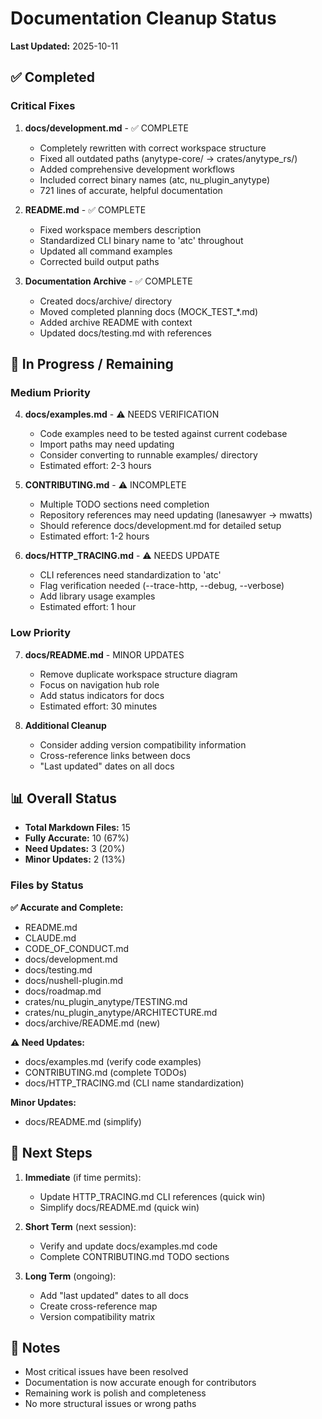 # Documentation Cleanup Status

**Last Updated:** 2025-10-11

## ✅ Completed

### Critical Fixes
1. **docs/development.md** - ✅ COMPLETE
   - Completely rewritten with correct workspace structure
   - Fixed all outdated paths (anytype-core/ → crates/anytype_rs/)
   - Added comprehensive development workflows
   - Included correct binary names (atc, nu_plugin_anytype)
   - 721 lines of accurate, helpful documentation

2. **README.md** - ✅ COMPLETE
   - Fixed workspace members description
   - Standardized CLI binary name to 'atc' throughout
   - Updated all command examples
   - Corrected build output paths

3. **Documentation Archive** - ✅ COMPLETE
   - Created docs/archive/ directory
   - Moved completed planning docs (MOCK_TEST_*.md)
   - Added archive README with context
   - Updated docs/testing.md with references

## 🔄 In Progress / Remaining

### Medium Priority
4. **docs/examples.md** - ⚠️ NEEDS VERIFICATION
   - Code examples need to be tested against current codebase
   - Import paths may need updating
   - Consider converting to runnable examples/ directory
   - Estimated effort: 2-3 hours

5. **CONTRIBUTING.md** - ⚠️ INCOMPLETE
   - Multiple TODO sections need completion
   - Repository references may need updating (lanesawyer → mwatts)
   - Should reference docs/development.md for detailed setup
   - Estimated effort: 1-2 hours

6. **docs/HTTP_TRACING.md** - ⚠️ NEEDS UPDATE
   - CLI references need standardization to 'atc'
   - Flag verification needed (--trace-http, --debug, --verbose)
   - Add library usage examples
   - Estimated effort: 1 hour

### Low Priority
7. **docs/README.md** - MINOR UPDATES
   - Remove duplicate workspace structure diagram
   - Focus on navigation hub role
   - Add status indicators for docs
   - Estimated effort: 30 minutes

8. **Additional Cleanup**
   - Consider adding version compatibility information
   - Cross-reference links between docs
   - "Last updated" dates on all docs

## 📊 Overall Status

- **Total Markdown Files:** 15
- **Fully Accurate:** 10 (67%)
- **Need Updates:** 3 (20%)
- **Minor Updates:** 2 (13%)

### Files by Status

**✅ Accurate and Complete:**
- README.md
- CLAUDE.md
- CODE_OF_CONDUCT.md
- docs/development.md
- docs/testing.md
- docs/nushell-plugin.md
- docs/roadmap.md
- crates/nu_plugin_anytype/TESTING.md
- crates/nu_plugin_anytype/ARCHITECTURE.md
- docs/archive/README.md (new)

**⚠️ Need Updates:**
- docs/examples.md (verify code examples)
- CONTRIBUTING.md (complete TODOs)
- docs/HTTP_TRACING.md (CLI name standardization)

**Minor Updates:**
- docs/README.md (simplify)

## 🎯 Next Steps

1. **Immediate** (if time permits):
   - Update HTTP_TRACING.md CLI references (quick win)
   - Simplify docs/README.md (quick win)

2. **Short Term** (next session):
   - Verify and update docs/examples.md code
   - Complete CONTRIBUTING.md TODO sections

3. **Long Term** (ongoing):
   - Add "last updated" dates to all docs
   - Create cross-reference map
   - Version compatibility matrix

## 📝 Notes

- Most critical issues have been resolved
- Documentation is now accurate enough for contributors
- Remaining work is polish and completeness
- No more structural issues or wrong paths
